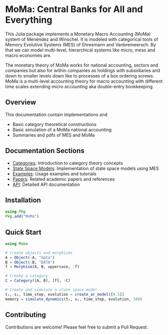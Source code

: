 # MoMa: Central Banks for All and Everything

This Julia package implements a Monetary Macro Accounting (MoMa) system of Menéndez and Winschel.
It is modeled with categorical tools of Memory Evolutive Systems (MES) of Ehresmann and Vanbremeersch.
By that we can model multi-level, hierarchical systems like micro, meso and macro economies are.

The monetary theory of MoMa works for national accounting, sectors and companies
but also for within companies as holdings with subsidiaries
and down to smaller levels down like to processes of a box ordering screws.
MoMa is a multi-level accounting theory for macro accounting with different time scales
extending micro accounting aka double-entry bookkeeping.

## Overview

This documentation contain implementations and

- Basic category theoretical constructions
- Basic simulation of a MoMa national accounting
- Summaries and pdfs of MES and MoMa

## Documentation Sections

- [Categories](categories.md): Introduction to category theory concepts
- [State Space Models](state_space_models.md): Implementation of state space models using MES
- [Examples](examples.md): Usage examples and tutorials
- [Papers](papers.md): Related academic papers and references
- [API](api.md): Detailed API documentation

## Installation

```julia
using Pkg
Pkg.add("MoMa")
```

## Quick Start

```julia
using Moma

# Create objects and morphisms
A = Object(:A, "data")
B = Object(:B, "DATA")
f = Morphism(A, B, uppercase, :f)

# Create a category
C = Category([A, B], [f], :C)

# Create and simulate a state space model
t₁, s₁, time_step, evolution = create_ar_model([0.5])
memory = simulate_dynamics(t₁, s₁, time_step, evolution, 100)
```

## Contributing

Contributions are welcome! Please feel free to submit a Pull Request. 